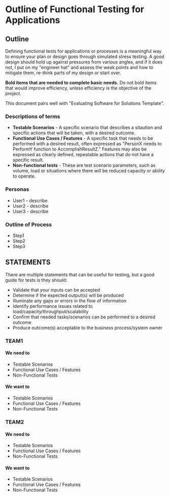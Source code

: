 # Outline of Functional Testing for Applications

## Outline 
Defining functional tests for applications or processes is a meaningful way to ensure your plan or design goes through simulated stress testing. A good design should hold up against pressures from various angles, and if it does not, I put on my "engineer hat" and assess the weak points and how to mitigate them, re-think parts of my design or start over.

**Bold items that are needed to complete basic needs.** Do not bold items that would improve efficiency, unless efficiency is the objective of the project.

This document pairs well with "Evaluating Software for Solutions Template".

### Descriptions of terms

* **Testable Scenarios** - A specific scenario that describes a sitaution and specific actions that will be taken, with a desired outcome.
* **Functional Use Cases / Features** - A specific task that needs to be performed with a desired result, often expressed as "PersonX needs to PerformY function to AccomplishResultZ." Features may also be expressed as clearly defined, repeatable actions that do not have a specific result. 
* **Non-functional tests** - These are test scenario parameters, such as volume, load or situations where there will be reduced capacity or ability to operate.

### Personas

* User1 - describe
* User2 - describe
* User3 - describe

### Outline of Process

* Step1
* Step2
* Step3

## STATEMENTS

There are multiple statements that can be useful for testing, but a good guide for tests is they should:

* Validate that your inputs can be accepted
* Determine if the expected output(s) will be produced
* Illuminate any gaps or errors in the flow of information
* Identify performance issues related to load/capacity/throughput/scalability
* Confirm that needed tasks/scenarios can be performed to a desired outcome
* Produce outcome(s) acceptable to the business process/system owner

### TEAM1

#### We need to

* Testable Scenarios
* Functional Use Cases / Features
* Non-Functional Tests

#### We want to

* Testable Scenarios
* Functional Use Cases / Features
* Non-Functional Tests

### TEAM2

#### We need to

* Testable Scenarios
* Functional Use Cases / Features
* Non-Functional Tests

#### We want to

* Testable Scenarios
* Functional Use Cases / Features
* Non-Functional Tests

